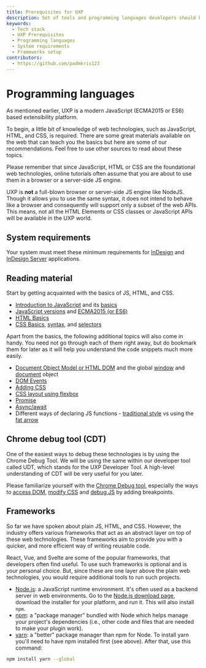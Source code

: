 ```yaml
---
title: Prerequisites for UXP
description: Set of tools and programming languages developers should know before developing in UXP
keywords:
  - Tech stack
  - UXP Prerequisites
  - Programming languages
  - System requirements
  - Frameworks setup
contributors:
  - https://github.com/padmkris123
---
```


# Programming languages

As mentioned earlier, UXP is a modern JavaScript (ECMA2015 or ES6) based extensibility platform. 

To begin, a little bit of knowledge of web technologies, such as JavaScript, HTML, and CSS, is required. There are some great materials available on the web that can teach you the basics but here are some of our recommendations. Feel free to use other sources to read about these topics.  

<InlineAlert slots="text1, text2" />

Please remember that since JavaScript, HTML or CSS are the foundational web technologies, online tutorials often assume that you are about to use them in a browser or a server-side JS engine. 

UXP is **not** a full-blown browser or server-side JS engine like NodeJS. Though it allows you to use the same syntax, it does not intend to behave like a browser and consequently will support only a subset of the web APIs. This means, not all the HTML Elements or CSS classes or JavaScript APIs will be available in the UXP world. 

## System requirements
Your system must meet these minimum requirements for [InDesign](https://helpx.adobe.com/in/indesign/system-requirements.html) and [InDesign Server](https://helpx.adobe.com/indesign/kb/system-requirements-indesign-server.html) applications.

## Reading material
Start by getting acquainted with the basics of JS, HTML, and CSS.

- [Introduction to JavaScript](https://javascript.info/intro) and its [basics](https://developer.mozilla.org/en-US/docs/Learn/Getting_started_with_the_web/JavaScript_basics)
- [JavaScript versions](https://www.w3schools.com/js/js_versions.asp) and [ECMA2015 (or ES6)](https://www.w3schools.com/js/js_es6.asp)
- [HTML Basics](https://www.w3schools.com/html/html_intro.asp)
- [CSS Basics](https://www.w3schools.com/css/css_intro.asp), [syntax](https://www.w3schools.com/css/css_syntax.asp), and [selectors](https://www.w3schools.com/css/css_selectors.asp)

Apart from the basics, the following additional topics will also come in handy. You need not go through each of them right away, but do bookmark them for later as it will help you understand the code snippets much more easily. 

- [Document Object Model or HTML DOM](https://eloquentjavascript.net/14_dom.html) and the global [window](https://www.w3schools.com/jsref/obj_window.asp) and [document](https://www.w3schools.com/jsref/prop_win_document.asp) object
- [DOM Events](https://javascript.info/introduction-browser-events)
- [Adding CSS](https://www.w3schools.com/css/css_howto.asp)
- [CSS layout using flexbox](https://css-tricks.com/snippets/css/a-guide-to-flexbox/)
- [Promise](https://javascript.info/promise-basics)
- [Async/await](https://javascript.info/async-await)
- Different ways of declaring JS functions - [traditional style](https://developer.mozilla.org/en-US/docs/Web/JavaScript/Reference/Operators/function) vs using the [fat arrow](https://developer.mozilla.org/en-US/docs/Web/JavaScript/Reference/Functions/Arrow_functions)

## Chrome debug tool (CDT)
One of the easiest ways to debug these technologies is by using the Chrome Debug Tool. We will be using the same within our developer tool called UDT, which stands for the UXP Developer Tool. A high-level understanding of CDT will be very useful for you later.

Please familiarize yourself with the [Chrome Debug tool](https://developer.chrome.com/docs/devtools/overview/), especially the ways to [access DOM](https://developer.chrome.com/docs/devtools/dom/), [modify CSS](https://developer.chrome.com/docs/devtools/css/) and [debug JS](https://developer.chrome.com/docs/devtools/javascript/) by adding breakpoints.

## Frameworks
So far we have spoken about plain JS, HTML, and CSS. However, the industry offers various frameworks that act as an abstract layer on top of these web technologies. These frameworks aim to provide you with a quicker, and more efficient way of writing reusable code.
 
React, Vue, and Svelte are some of the popular frameworks, that developers often find useful. To use such frameworks is optional and is your personal choice. But, since these are one layer above the plain web technologies, you would require additional tools to run such projects.

- [Node.js](https://nodejs.org/en/): a JavaScript runtime environment. It's often used as a backend server in web environments. Go to the [Node.js download page](https://nodejs.org/en/download/), download the installer for your platform, and run it. This will also install `npm`.
- [npm](https://www.npmjs.com): a "package manager" bundled with Node which helps manage your project's dependencies (i.e., other code and files that are needed to make your plugin work).
- [yarn](https://yarnpkg.com): a "better" package manager than npm for Node. To install yarn you'll need to have npm installed first (see above). After that, use this command:

```bash
npm install yarn --global
```
